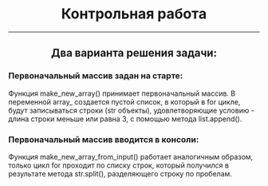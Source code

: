 <h1 align = "center">Контрольная работа</h1>
<hr>
<h2 align="center">
Два варианта решения задачи:
</h2>
<h3>
Первоначальный массив задан на старте:
</h3>
<body>
Функция make_new_array() принимает первоначальный массив. В переменной array_ создается пустой список, 
в который в for цикле, будут записываться строки (str объекты), удовлетворяющие условию - длина строки меньше или равна 
3, с помощью метода list.append().
</body>
<h3>
Первоначальный массив вводится в консоли:
</h3>
<body>
Функция make_new_array_from_input() работает аналогичным образом, только цикл for проходит по списку строк, который 
получился в результате метода str.split(), разделяющего строку по пробелам.
</body>